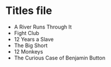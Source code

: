 # Titles file 

- A River Runs Through It
- Fight Club
- 12 Years a Slave
- The Big Short
- 12 Monkeys
- The Curious Case of Benjamin Button
